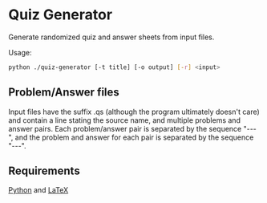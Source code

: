 # Quiz Generator

Generate randomized quiz and answer sheets from input files.

Usage:
``` bash
python ./quiz-generator [-t title] [-o output] [-r] <input>
```

## Problem/Answer files

Input files have the suffix .qs (although the program ultimately doesn't care)
and contain a line stating the source name, and multiple problems and answer
pairs. Each problem/answer pair is separated by the sequence "---", and the
problem and answer for each pair is separated by the sequence "---".

## Requirements

[Python][1] and [LaTeX][2]

[1]: https://www.python.org
[2]: https://www.latex-project.org/get
